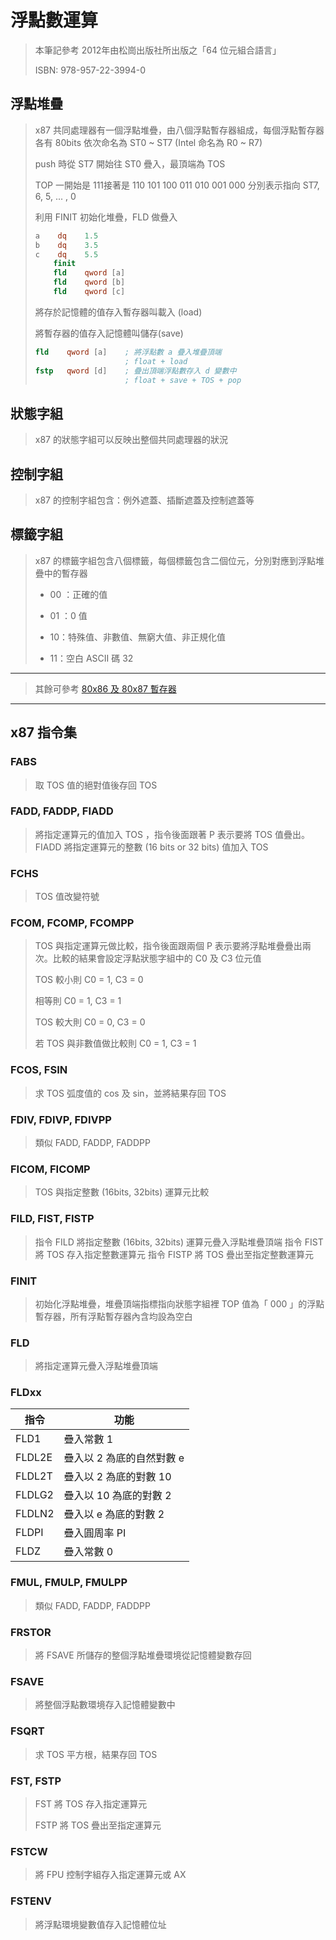 # 浮點數運算

> 本筆記參考 2012年由松崗出版社所出版之「64 位元組合語言」 
> 
> ISBN: 978-957-22-3994-0

## 浮點堆疊

> x87 共同處理器有一個浮點堆疊，由八個浮點暫存器組成，每個浮點暫存器各有 80bits 依次命名為 ST0 \~ ST7 (Intel 命名為 R0 \~ R7)
> 
> push 時從 ST7 開始往 ST0 疊入，最頂端為 TOS
> 
> TOP 一開始是 111接著是 110 101 100 011 010 001 000 分別表示指向 ST7, 6, 5, ... , 0
> 
> 利用 FINIT 初始化堆疊，FLD 做疊入
> 
> ```nasm
> a    dq    1.5
> b    dq    3.5
> c    dq    5.5
>     finit
>     fld    qword [a]
>     fld    qword [b]
>     fld    qword [c]
> ```
> 
> 將存於記憶體的值存入暫存器叫載入 (load)
> 
> 將暫存器的值存入記憶體叫儲存(save)
> 
> ```nasm
> fld    qword [a]    ; 將浮點數 a 疊入堆疊頂端
>                     ; float + load
> fstp   qword [d]    ; 疊出頂端浮點數存入 d 變數中 
>                     ; float + save + TOS + pop 
> ```

## 狀態字組

> x87 的狀態字組可以反映出整個共同處理器的狀況

## 控制字組

> x87 的控制字組包含：例外遮蓋、插斷遮蓋及控制遮蓋等

## 標籤字組

> x87 的標籤字組包含八個標籤，每個標籤包含二個位元，分別對應到浮點堆疊中的暫存器
> 
> + 00 ：正確的值
> 
> + 01 ：0 值
> 
> + 10：特殊值、非數值、無窮大值、非正規化值
> 
> + 11：空白 ASCII 碼 32

---

> 其餘可參考 [80x86 及 80x87 暫存器](https://wanker742126.neocities.org/asm/ap02.html)

---

## x87 指令集

### FABS

> 取 TOS 值的絕對值後存回 TOS

### FADD, FADDP, FIADD

> 將指定運算元的值加入 TOS ，指令後面跟著 P 表示要將 TOS 值疊出。FIADD 將指定運算元的整數 (16 bits or 32 bits) 值加入 TOS

### FCHS

> TOS 值改變符號

### FCOM, FCOMP, FCOMPP

> TOS 與指定運算元做比較，指令後面跟兩個 P 表示要將浮點堆疊疊出兩次。比較的結果會設定浮點狀態字組中的 C0 及 C3 位元值
> 
> TOS 較小則 C0 = 1, C3 = 0
> 
> 相等則 C0 = 1, C3 = 1
> 
> TOS 較大則 C0 = 0, C3 = 0
> 
> 若 TOS 與非數值做比較則 C0 = 1, C3 = 1

### FCOS, FSIN

> 求 TOS 弧度值的 cos 及 sin，並將結果存回 TOS

### FDIV, FDIVP, FDIVPP

> 類似 FADD, FADDP, FADDPP

### FICOM, FICOMP

> TOS 與指定整數 (16bits, 32bits) 運算元比較

### FILD, FIST, FISTP

> 指令 FILD 將指定整數 (16bits, 32bits) 運算元疊入浮點堆疊頂端
> 指令 FIST 將 TOS 存入指定整數運算元
> 指令 FISTP 將 TOS 疊出至指定整數運算元

### FINIT

> 初始化浮點堆疊，堆疊頂端指標指向狀態字組裡 TOP 值為「 000 」的浮點暫存器，所有浮點暫存器內含均設為空白

### FLD

> 將指定運算元疊入浮點堆疊頂端

### FLDxx

| 指令     | 功能              |
| ------ | --------------- |
| FLD1   | 疊入常數 1          |
| FLDL2E | 疊入以 2 為底的自然對數 e |
| FLDL2T | 疊入以 2 為底的對數 10  |
| FLDLG2 | 疊入以 10 為底的對數 2  |
| FLDLN2 | 疊入以 e 為底的對數 2   |
| FLDPI  | 疊入圓周率 PI        |
| FLDZ   | 疊入常數 0          |

### FMUL, FMULP, FMULPP

> 類似 FADD, FADDP, FADDPP

### FRSTOR

> 將 FSAVE 所儲存的整個浮點堆疊環境從記憶體變數存回

### FSAVE

> 將整個浮點數環境存入記憶體變數中

### FSQRT

> 求 TOS 平方根，結果存回 TOS

### FST, FSTP

> FST 將 TOS 存入指定運算元
> 
> FSTP 將 TOS 疊出至指定運算元

### FSTCW

> 將 FPU 控制字組存入指定運算元或 AX

### FSTENV

> 將浮點環境變數值存入記憶體位址
